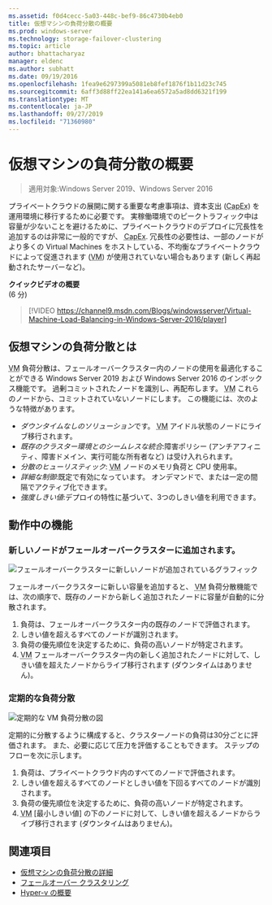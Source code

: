 ```yaml
---
ms.assetid: f0d4cecc-5a03-448c-bef9-86c4730b4eb0
title: 仮想マシンの負荷分散の概要
ms.prod: windows-server
ms.technology: storage-failover-clustering
ms.topic: article
author: bhattacharyaz
manager: eldenc
ms.author: subhatt
ms.date: 09/19/2016
ms.openlocfilehash: 1fea9e6297399a5081eb8fef1876f1b11d23c745
ms.sourcegitcommit: 6aff3d88ff22ea141a6ea6572a5ad8dd6321f199
ms.translationtype: MT
ms.contentlocale: ja-JP
ms.lasthandoff: 09/27/2019
ms.locfileid: "71360980"
---
```

# <a name="virtual-machine-load-balancing-overview"></a>仮想マシンの負荷分散の概要

> 適用対象:Windows Server 2019、Windows Server 2016

プライベートクラウドの展開に関する重要な考慮事項は、資本支出 (<abbr title="資本支出">CapEx</abbr>) を運用環境に移行するために必要です。 実稼働環境でのピークトラフィック中は容量が少ないことを避けるために、プライベートクラウドのデプロイに冗長性を追加するのは非常に一般的ですが、 <abbr title="資本支出">CapEx</abbr>. 冗長性の必要性は、一部のノードがより多くの Virtual Machines をホストしている、不均衡なプライベートクラウドによって促進されます (<abbr title="仮想マシン">VM</abbr>) が使用されていない場合もあります (新しく再起動されたサーバーなど)。

<strong>クイックビデオの概要</strong><br>(6 分)<br>
> [!VIDEO https://channel9.msdn.com/Blogs/windowsserver/Virtual-Machine-Load-Balancing-in-Windows-Server-2016/player]

## <a id="what-is-vm-load-balancing"></a>仮想マシンの負荷分散とは
<abbr title="仮想マシン">VM</abbr> 負荷分散は、フェールオーバークラスター内のノードの使用を最適化することができる Windows Server 2019 および Windows Server 2016 のインボックス機能です。 過剰コミットされたノードを識別し、再配布します。 <abbr title="仮想マシン">VM</abbr> これらのノードから、コミットされていないノードにします。 この機能には、次のような特徴があります。

* *ダウンタイムなしのソリューション*です。 <abbr title="仮想マシン">VM</abbr> アイドル状態のノードにライブ移行されます。
* *既存のクラスター環境とのシームレスな統合*:障害ポリシー (アンチアフィニティ、障害ドメイン、実行可能な所有者など) は受け入れられます。
* *分散のヒューリスティック*: <abbr title="仮想マシン">VM</abbr> ノードのメモリ負荷と CPU 使用率。
* *詳細な制御*:既定で有効になっています。 オンデマンドで、または一定の間隔でアクティブ化できます。
* *強度しきい値*:デプロイの特性に基づいて、3つのしきい値を利用できます。

## <a id="feature-in-action"></a>動作中の機能
### <a id="new-node-added"></a>新しいノードがフェールオーバークラスターに追加されます。
![フェールオーバークラスターに新しいノードが追加されているグラフィック](media/vm-load-balancing/overview-VM-load-balancing-1.png)

フェールオーバークラスターに新しい容量を追加すると、 <abbr title="仮想マシン">VM</abbr> 負荷分散機能では、次の順序で、既存のノードから新しく追加されたノードに容量が自動的に分散されます。

1. 負荷は、フェールオーバークラスター内の既存のノードで評価されます。
2. しきい値を超えるすべてのノードが識別されます。
3. 負荷の優先順位を決定するために、負荷の高いノードが特定されます。
4. <abbr title="仮想マシン">VM</abbr> フェールオーバークラスター内の新しく追加されたノードに対して、しきい値を超えたノードからライブ移行されます (ダウンタイムはありません)。

### <a id="recurring-load-balancing"></a>定期的な負荷分散
![定期的な VM 負荷分散の図](media/vm-load-balancing/overview-VM-load-balancing-2.png)

定期的に分散するように構成すると、クラスターノードの負荷は30分ごとに評価されます。 また、必要に応じて圧力を評価することもできます。 ステップのフローを次に示します。

1. 負荷は、プライベートクラウド内のすべてのノードで評価されます。
2. しきい値を超えるすべてのノードとしきい値を下回るすべてのノードが識別されます。
3. 負荷の優先順位を決定するために、負荷の高いノードが特定されます。
4. <abbr title="仮想マシン">VM</abbr> [最小しきい値] の下のノードに対して、しきい値を超えるノードからライブ移行されます (ダウンタイムはありません)。

## <a name="see-also"></a>関連項目
* [仮想マシンの負荷分散の詳細](vm-load-balancing-deep-dive.md)
* [フェールオーバー クラスタリング](failover-clustering-overview.md)
* [Hyper-v の概要](../virtualization/hyper-v/Hyper-V-on-Windows-Server.md)
